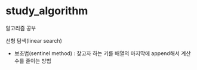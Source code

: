 # study_algorithm
알고리즘 공부

선형 탐색(linear search)
- 보초법(sentinel method) : 찾고자 하는 키를 배열의 마지막에 append해서 계산 수를 줄이는 방법